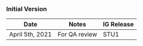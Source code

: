 ### Initial Version

| Date            | Notes         | IG Release |
|-----------------|---------------|------------|
| April 5th, 2021 | For QA review | STU1       |
